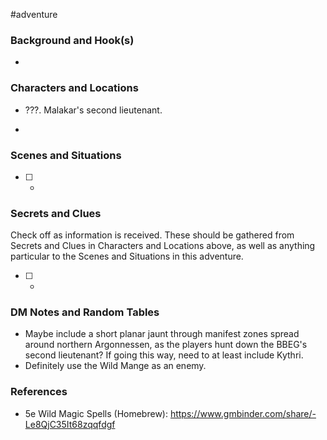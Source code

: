  #adventure 

### Background and Hook(s)

* 

### Characters and Locations

* ???. Malakar's second lieutenant.

* 

### Scenes and Situations

 - [ ] -

### Secrets and Clues
Check off as information is received. These should be gathered from Secrets and Clues in Characters and Locations above, as well as anything particular to the Scenes and Situations in this adventure.

 - [ ] -

### DM Notes and Random Tables

- Maybe include a short planar jaunt through manifest zones spread around northern Argonnessen, as the players hunt down the BBEG's second lieutenant? If going this way, need to at least include Kythri.
- Definitely use the Wild Mange as an enemy.

### References

- 5e Wild Magic Spells (Homebrew): https://www.gmbinder.com/share/-Le8QjC35It68zqqfdgf
